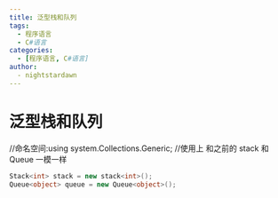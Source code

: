 ```yaml
---
title: 泛型栈和队列
tags:
  - 程序语言
  - C#语言
categories:
  - [程序语言, C#语言]
author:
  - nightstardawn
---
```


# 泛型栈和队列

//命名空间:using system.Collections.Generic;
//使用上 和之前的 stack 和 Queue 一模一样

```cs
Stack<int> stack = new stack<int>();
Queue<object> queue = new Queue<object>();
```
